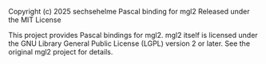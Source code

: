 Copyright (c) 2025 sechsehelme
Pascal binding for mgl2
Released under the MIT License

This project provides Pascal bindings for mgl2.
mgl2 itself is licensed under the GNU Library General Public License (LGPL) version 2 or later.
See the original mgl2 project for details.
